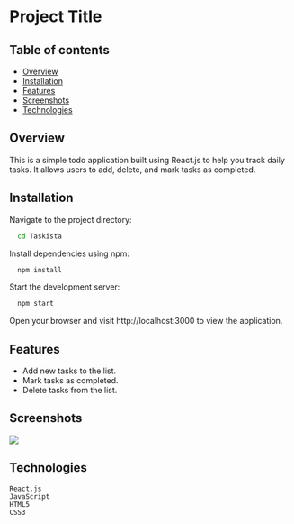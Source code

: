 # Project Title

## Table of contents

- [Overview](#overview)
- [Installation](#installation)
- [Features](#features)
- [Screenshots](#screenshots)
- [Technologies](#technologies)

## Overview

This is a simple todo application built using React.js to help you track daily tasks. It allows users to add, delete, and mark tasks as completed.

## Installation

Navigate to the project directory:

```bash
  cd Taskista
```

Install dependencies using npm:

```bash
  npm install
```

Start the development server:

```bash
  npm start
```

Open your browser and visit http://localhost:3000 to view the application.

## Features

- Add new tasks to the list.
- Mark tasks as completed.
- Delete tasks from the list.

## Screenshots

<img src='public/todo.png'><br>

## Technologies

    React.js
    JavaScript
    HTML5
    CSS3
